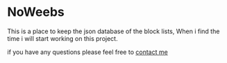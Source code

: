 # NoWeebs
This is a place to keep the json database of the block lists,
When i find the time i will start working on this project.

if you have any questions please feel free to [contact me](abolfazlchaman.info@gmail.com)

